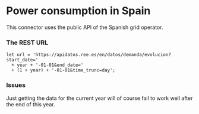 # Power consumption in Spain
This connector uses the public API of the Spanish grid operator.
### The REST URL
````
let url = 'https://apidatos.ree.es/en/datos/demanda/evolucion?start_date='
  + year + '-01-01&end_date='
  + (1 + year) + '-01-01&time_trunc=day';
````

### Issues
Just getting the data for the current year will of course fail to work well after the end of this year.

